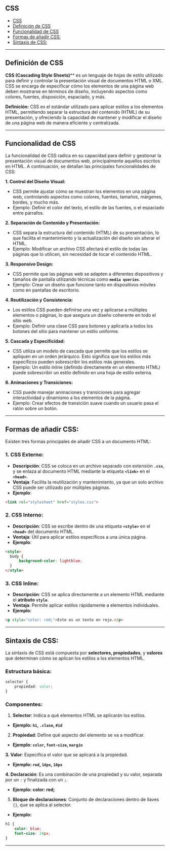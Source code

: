 ## CSS

- [CSS](#css)
- [Definición de CSS](#definición-de-css)
- [Funcionalidad de CSS](#funcionalidad-de-css)
- [Formas de añadir CSS:](#formas-de-añadir-css)
- [Sintaxis de CSS:](#sintaxis-de-css)

---

## Definición de CSS
**CSS (Cascading Style Sheets)**** es un lenguaje de hojas de estilo utilizado 
para definir y controlar la presentación visual de documentos HTML o XML. 
CSS se encarga de especificar cómo los elementos de una página web deben 
mostrarse en términos de diseño, incluyendo aspectos como colores, fuentes, 
disposición, espaciado, y más.

**Definición:**
CSS es el estándar utilizado para aplicar estilos a los elementos HTML, 
permitiendo separar la estructura del contenido (HTML) de su presentación, y 
ofreciendo la capacidad de mantener y modificar el diseño de una página web de 
manera eficiente y centralizada.

---
## Funcionalidad de CSS
La funcionalidad de CSS radica en su capacidad para definir y gestionar la 
presentación visual de documentos web, principalmente aquellos escritos en HTML.
A continuación, se detallan las principales funcionalidades de CSS:

**1. Control del Diseño Visual:**
* CSS permite ajustar cómo se muestran los elementos en una página web, 
  controlando aspectos como colores, fuentes, tamaños, márgenes, bordes, y mucho 
  más.
* Ejemplo: Definir el color del texto, el estilo de las fuentes, o el espaciado 
  entre párrafos.

**2. Separación de Contenido y Presentación:**
* CSS separa la estructura del contenido (HTML) de su presentación, lo que 
  facilita el mantenimiento y la actualización del diseño sin alterar el HTML.
* Ejemplo: Modificar un archivo CSS afectará el estilo de todas las páginas que 
  lo utilicen, sin necesidad de tocar el contenido HTML.

**3. Responsive Design:**
* CSS permite que las páginas web se adapten a diferentes dispositivos y tamaños 
  de pantalla utilizando técnicas como **`media queries`**.
* Ejemplo: Crear un diseño que funcione tanto en dispositivos móviles como en 
  pantallas de escritorio.

**4. Reutilización y Consistencia:**
* Los estilos CSS pueden definirse una vez y aplicarse a múltiples elementos o 
  páginas, lo que asegura un diseño coherente en todo el sitio web.
* Ejemplo: Definir una clase CSS para botones y aplicarla a todos los botones 
  del sitio para mantener un estilo uniforme.

**5. Cascada y Especificidad:**
* CSS utiliza un modelo de cascada que permite que los estilos se apliquen en un 
  orden jerárquico. Esto significa que los estilos más específicos pueden 
  sobrescribir los estilos más generales.
* Ejemplo: Un estilo inline (definido directamente en un elemento HTML) puede 
  sobrescribir un estilo definido en una hoja de estilo externa.

**6. Animaciones y Transiciones:**
* CSS puede manejar animaciones y transiciones para agregar interactividad y 
  dinamismo a los elementos de la página.
* Ejemplo: Crear efectos de transición suave cuando un usuario pasa el ratón 
  sobre un botón.

---
## Formas de añadir CSS:
Existen tres formas principales de añadir CSS a un documento HTML:

### 1. CSS Externo:
* **Descripción**: CSS se coloca en un archivo separado con extensión **`.css`**, y se 
  enlaza al documento HTML mediante la etiqueta **`<link>`** en el **`<head>`**.
* **Ventaja**: Facilita la reutilización y mantenimiento, ya que un solo archivo CSS 
  puede ser utilizado por múltiples páginas.
* **Ejemplo**:
```html
<link rel="stylesheet" href="styles.css">
```

### 2. CSS Interno:
* **Descripción**: CSS se escribe dentro de una etiqueta **`<style>`** en el **`<head>`** del documento HTML.
* **Ventaja**: Útil para aplicar estilos específicos a una única página.
* **Ejemplo**:
```html
<style>
  body {
      background-color: lightblue;
  }
</style>
```

### 3. CSS Inline:
* **Descripción**: CSS se aplica directamente a un elemento HTML mediante el 
  **atributo** **`style`**.
* **Ventaja**: Permite aplicar estilos rápidamente a elementos individuales.
* **Ejemplo**:
```html
<p style="color: red;">Este es un texto en rojo.</p>
```

---
## Sintaxis de CSS:
La sintaxis de CSS está compuesta por **selectores, propiedades**, y **valores** que 
determinan cómo se aplican los estilos a los elementos HTML.

### Estructura básica:
```css
selector {
    propiedad: valor;
}
```

### Componentes:
1. **Selector**: Indica a qué elementos HTML se aplicarán los estilos.
  * **Ejemplo: `h1`, `.clase`, `#id`**  

2. **Propiedad**: Define qué aspecto del elemento se va a modificar.
 * **Ejemplo: `color`, `font-size`, `margin`**

**3. Valor**: Especifica el valor que se aplicará a la propiedad.
  * **Ejemplo: `red`, `16px`, `10px`**

**4. Declaración**: Es una combinación de una propiedad y su valor, separada por un 
   `:` y finalizada con un `;`.
  * **Ejemplo: color: red;**

5. **Bloque de declaraciones**: Conjunto de declaraciones dentro de llaves `{}`, que 
   se aplica al selector.
  * **Ejemplo:**
```css
h1 {
    color: blue;
    font-size: 24px;
}
```

---
